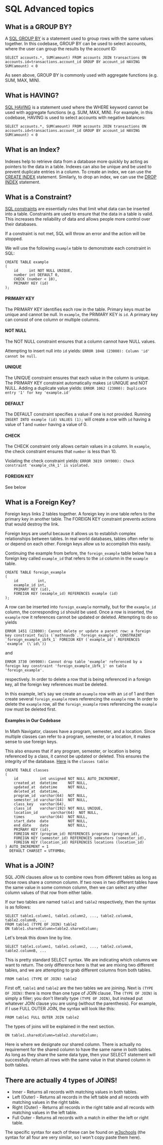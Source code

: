 # SQL Advanced topics

## What is a GROUP BY?
A [SQL GROUP BY](https://www.w3schools.com/sql/sql_groupby.asp) is a statement used to group rows with the same values together.
In this codebase, GROUP BY can be used to select accounts, where the user can group the results by the account ID:
```mysql
SELECT accounts.*, SUM(amount) FROM accounts JOIN transactions ON accounts.id=transactions.account_id GROUP BY account_id HAVING SUM(amount) < 0
```
As seen above, GROUP BY is commonly used with aggregate functions (e.g. SUM, MAX, MIN).

## What is HAVING?
[SQL HAVING](https://www.w3schools.com/sql/sql_having.asp) is a statement used where the WHERE keyword cannot be used with aggregate functions (e.g. SUM, MAX, MIN). For example, in this codebase, HAVING is used to select accounts with negative balances:
```mysql
SELECT accounts.*, SUM(amount) FROM accounts JOIN transactions ON accounts.id=transactions.account_id GROUP BY account_id HAVING SUM(amount) < 0
```

## What is an Index?
Indexes help to retrieve data from a database more quickly by acting as pointers to the data in a table. Indexes can also be unique and be used to prevent duplicate entries in a column. To create an index, we can use the [CREATE INDEX](https://www.w3schools.com/sql/sql_create_index.asp) statement. Similarly, to drop an index, we can use the [DROP INDEX](https://www.w3schools.com/sql/sql_create_index.asp) statement.

## What is a Constraint?
[SQL constraints](https://www.w3schools.com/sql/sql_constraints.asp) are essentially rules that limit what data can be inserted into a table. Constraints are used to ensure that the data in a table is valid. This increases the reliability of data and allows people more control over their databases. 

If a constraint is not met, SQL will throw an error and the action will be stopped.

We will use the following `example` table to demonstrate each constraint in SQL:
```mysql
CREATE TABLE example
(
    id     int NOT NULL UNIQUE,
    number int DEFAULT 0,
    CHECK (number < 10),
    PRIMARY KEY (id)
);
```

#### PRIMARY KEY

The PRIMARY KEY identifies each row in the table. Primary keys must be unique and cannot be null. In `example`, the PRIMARY KEY is `id`. A primary key can consist of one column or multiple columns.

#### NOT NULL

The NOT NULL constraint ensures that a column cannot have NULL values.

Attempting to insert null into `id` yields: `ERROR 1048 (23000): Column 'id' cannot be null`.

#### UNIQUE

The UNIQUE constraint ensures that each value in the column is unique. The PRIMARY KEY constraint automatically makes `id` UNIQUE and NOT NULL. 
Adding a duplicate value yields: `ERROR 1062 (23000): Duplicate entry '1' for key 'example.id'`

#### DEFAULT

The DEFAULT constraint specifies a value if one is not provided. Running `INSERT INTO example (id) VALUES (1);` will create a row with `id` having a value of 1 and `number` having a value of 0.

#### CHECK

The CHECK constraint only allows certain values in a column. In `example`, the check constraint ensures that `number` is less than 10.

Violating the check constraint yields: `ERROR 3819 (HY000): Check constraint 'example_chk_1' is violated.`

#### FOREIGN KEY

See below

## What is a Foreign Key?

Foreign keys links 2 tables together. A foreign key in one table refers to the primary key in another table. The FOREIGN KEY constraint prevents actions that would destroy the link.

Foreign keys are useful because it allows us to establish complex relationships between tables. In real world databases, tables often refer to or depend on each other. Foreign keys allow us to accomplish this easily.

Continuing the example from before, the `foreign_example` table below has a foreign key called `example_id` that refers to the `id` column in the `example` table.

```mysql
CREATE TABLE foreign_example
(
    id         int,
    example_id int,
    PRIMARY KEY (id),
    FOREIGN KEY (example_id) REFERENCES example (id)
);
```

A row can be inserted into `foreign_example` normally, but for the `example_id` column, the corresponding `id` should be used. Once a row is inserted, the `example` row it references cannot be updated or deleted. Attempting to do so yields 

``ERROR 1451 (23000): Cannot delete or update a parent row: a foreign key constraint fails (`mathnavdb`.`foreign_example`, CONSTRAINT `foreign_example_ibfk_1` FOREIGN KEY (`example_id`) REFERENCES `example` (\`id\`))``

and

`ERROR 3730 (HY000): Cannot drop table 'example' referenced by a foreign key constraint 'foreign_example_ibfk_1' on table 'foreign_example'.`

respectively. In order to delete a row that is being referenced in a foreign key, all the foreign key references must be deleted.

In this example, let's say we create an `example` row with an `id` of 1 and then create several `foreign_example` rows referencing the `example` row. In order to delete the `example` row, all the `foreign_example` rows referencing the `example` row must be deleted first.

#### Examples in Our Codebase

In Math Navigator, classes have a program, semester, and a location. Since multiple classes can refer to a program, semester, or a location, it makes sense to use foreign keys.

This also ensures that if any program, semester, or location is being referenced by a class, it cannot be updated or deleted. This ensures the integrity of the database. [Here](https://github.com/ahsu1230/mathnavigatorSite/blob/master/orion/pkg/repos/migrations/000006_create_table_classes.up.sql) is the `classes table`:

```mysql
CREATE TABLE classes
(
    id          int unsigned NOT NULL AUTO_INCREMENT,
    created_at  datetime     NOT NULL,
    updated_at  datetime     NOT NULL,
    deleted_at  datetime,
    program_id  varchar(64)  NOT NULL,
    semester_id varchar(64)  NOT NULL,
    class_key   varchar(64),
    class_id    varchar(192) NOT NULL UNIQUE,
    location_id      varchar(64)  NOT NULL,
    times       varchar(64)  NOT NULL,
    start_date  date         NOT NULL,
    end_date    date         NOT NULL,
    PRIMARY KEY (id),
    FOREIGN KEY (program_id) REFERENCES programs (program_id),
    FOREIGN KEY (semester_id) REFERENCES semesters (semester_id),
    FOREIGN KEY (location_id) REFERENCES locations (location_id)
) AUTO_INCREMENT = 1
  DEFAULT CHARSET = UTF8MB4;
```

## What is a JOIN?

SQL JOIN clauses allow us to combine rows from different tables as long as those rows share a common column. If two rows in two different tables have the same value in some common column, then we can select any other column values of that row from either table.

If our two tables are named `table1` and `table2` respectively, then the syntax is as follows:

```
SELECT table1.column1, table1.column2, ..., table2.columnA, table2.columnB, ...
FROM table1 (TYPE OF JOIN) table2
ON table1.sharedColumn=table2.sharedColumn;
```

Let's break this down line by line.

`SELECT table1.column1, table1.column2, ..., table2.columnA, table2.columnB, ...`

This is pretty standard SELECT syntax. We are indicating which columns we want to return. The only difference here is that we are mixing two different tables, and we are attempting to grab different columns from both tables.

`FROM table1 (TYPE OF JOIN) table2`

First off, `table1` and `table2` are the two tables we are joining. Next is `(TYPE OF JOIN)`: there is more than one type of JOIN clause. The `(TYPE OF JOIN)` is simply a filler; you don't literally type `(TYPE OF JOIN)`, but instead put whatever JOIN clause you are using (without the parenthesis). For example, if I use FULL OUTER JOIN, the syntax will look like this:

`FROM table1 FULL OUTER JOIN table2`

The types of joins will be explained in the next section.

`ON table1.sharedColumn=table2.sharedColumn;`

Here is where we designate our shared column. There is actually no requirement for the shared column to have the same name in both tables. As long as they share the same data type, then your SELECT statement will successfully return all rows with the same value in that shared column in both tables.

## There are actually 4 types of JOINS!

 - Inner - Returns all records with matching values in both tables.
 - Left (Outer) - Returns all records in the left table and all records with matching values in the right table.
 - Right (Outer) - Returns all records in the right table and all records with matching values in the left table.
 - Full Outer - Returns all records with a match in either the left or right table.

The specific syntax for each of these can be found on [w3schools](https://www.w3schools.com/sql/sql_join.asp) (the syntax for all four are very similar, so I won't copy paste them here).
